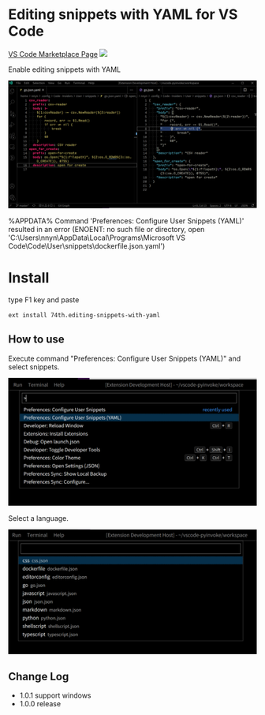 # Editing snippets with YAML for VS Code

[VS Code Marketplace Page](https://marketplace.visualstudio.com/items?itemName=74th.editing-snippets-with-yaml) [![](https://img.shields.io/visual-studio-marketplace/v/74th.editing-snippets-with-yaml)](https://marketplace.visualstudio.com/items?itemName=74th.editing-snippets-with-yaml)

Enable editing snippets with YAML

![](https://raw.githubusercontent.com/74th/vscode-snippets-with-yaml/master/doc/screenshot1.png)

%APPDATA%
Command 'Preferences: Configure User Snippets (YAML)' resulted in an error (ENOENT: no such file or directory, open 'C:\Users\nnyn\AppData\Local\Programs\Microsoft VS Code\Code\User\snippets\dockerfile.json.yaml')
# Install

type F1 key and paste

```
ext install 74th.editing-snippets-with-yaml
```

## How to use

Execute command "Preferences: Configure User Snippets (YAML)" and select snippets.

![](https://raw.githubusercontent.com/74th/vscode-snippets-with-yaml/master/doc/screenshot2.png)

Select a language.

![](https://raw.githubusercontent.com/74th/vscode-snippets-with-yaml/master/doc/screenshot3.png)

## Change Log

- 1.0.1 support windows
- 1.0.0 release
